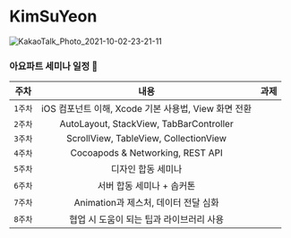# KimSuYeon

![KakaoTalk_Photo_2021-10-02-23-21-11](https://user-images.githubusercontent.com/81313960/135720971-5986a1f7-4800-4b23-b024-fa8e5f31bdc6.png)
<br/>


### 아요파트 세미나 일정 🔮

| 주차 | 내용 | 과제 |
|:------:|:------:|:------:|
|`1주차`| iOS 컴포넌트 이해, Xcode 기본 사용법, View 화면 전환| |
|`2주차`| AutoLayout, StackView, TabBarController | |
|`3주차`| ScrollView, TableView, CollectionView | |
|`4주차`| Cocoapods & Networking, REST API | |
|`5주차`| 디자인 합동 세미나 | |
|`6주차`| 서버 합동 세미나 + 솝커톤 | |
|`7주차`| Animation과 제스처, 데이터 전달 심화 | |
|`8주차`| 협업 시 도움이 되는 팁과 라이브러리 사용 | |
